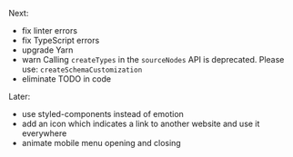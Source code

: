 Next:

- fix linter errors
- fix TypeScript errors
- upgrade Yarn
- warn Calling `createTypes` in the `sourceNodes` API is deprecated. Please use: `createSchemaCustomization`
- eliminate TODO in code

Later:

- use styled-components instead of emotion
- add an icon which indicates a link to another website and use it everywhere
- animate mobile menu opening and closing
